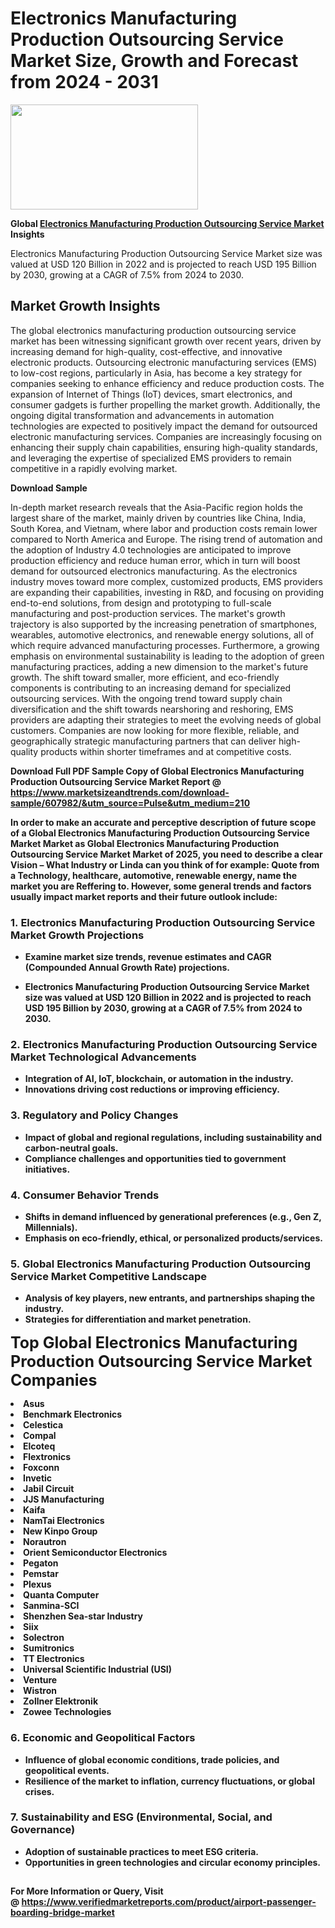 <H1>Electronics Manufacturing Production Outsourcing Service Market Size, Growth and Forecast from 2024 - 2031</H1><img class="aligncenter size-medium wp-image-584254" src="https://thirdeyenews.in/wp-content/uploads/2024/09/Global-Market-Research-300x168.jpeg" alt="" width="300" height="168" /><p><strong>Global&nbsp;<a href="https://www.marketsizeandtrends.com/download-sample/607982/&amp;utm_source=Pulse&amp;utm_medium=210">Electronics Manufacturing Production Outsourcing Service Market</a> Insights</strong></p><p>Electronics Manufacturing Production Outsourcing Service Market size was valued at USD 120 Billion in 2022 and is projected to reach USD 195 Billion by 2030, growing at a CAGR of 7.5% from 2024 to 2030.</p><p><h2>Market Growth Insights</h2> <p>The global electronics manufacturing production outsourcing service market has been witnessing significant growth over recent years, driven by increasing demand for high-quality, cost-effective, and innovative electronic products. Outsourcing electronic manufacturing services (EMS) to low-cost regions, particularly in Asia, has become a key strategy for companies seeking to enhance efficiency and reduce production costs. The expansion of Internet of Things (IoT) devices, smart electronics, and consumer gadgets is further propelling the market growth. Additionally, the ongoing digital transformation and advancements in automation technologies are expected to positively impact the demand for outsourced electronic manufacturing services. Companies are increasingly focusing on enhancing their supply chain capabilities, ensuring high-quality standards, and leveraging the expertise of specialized EMS providers to remain competitive in a rapidly evolving market.</p> <p><strong>Download Sample</strong></p> <p>In-depth market research reveals that the Asia-Pacific region holds the largest share of the market, mainly driven by countries like China, India, South Korea, and Vietnam, where labor and production costs remain lower compared to North America and Europe. The rising trend of automation and the adoption of Industry 4.0 technologies are anticipated to improve production efficiency and reduce human error, which in turn will boost demand for outsourced electronics manufacturing. As the electronics industry moves toward more complex, customized products, EMS providers are expanding their capabilities, investing in R&D, and focusing on providing end-to-end solutions, from design and prototyping to full-scale manufacturing and post-production services. The market's growth trajectory is also supported by the increasing penetration of smartphones, wearables, automotive electronics, and renewable energy solutions, all of which require advanced manufacturing processes. Furthermore, a growing emphasis on environmental sustainability is leading to the adoption of green manufacturing practices, adding a new dimension to the market's future growth. The shift toward smaller, more efficient, and eco-friendly components is contributing to an increasing demand for specialized outsourcing services. With the ongoing trend toward supply chain diversification and the shift towards nearshoring and reshoring, EMS providers are adapting their strategies to meet the evolving needs of global customers. Companies are now looking for more flexible, reliable, and geographically strategic manufacturing partners that can deliver high-quality products within shorter timeframes and at competitive costs. <p><strong></p><p><span class=""><strong>Download Full PDF Sample Copy of Global Electronics Manufacturing Production Outsourcing Service Market Report</strong> @ <a href="https://www.marketsizeandtrends.com/download-sample/607982/&amp;utm_source=Pulse&amp;utm_medium=210" target="_blank">https://www.marketsizeandtrends.com/download-sample/607982/&amp;utm_source=Pulse&amp;utm_medium=210</a></span></p><p>In order to make an accurate and perceptive description of future scope of a Global&nbsp;Electronics Manufacturing Production Outsourcing Service Market Market as Global&nbsp;Electronics Manufacturing Production Outsourcing Service Market Market of 2025, you need to describe a clear Vision &ndash; What Industry or Linda can you think of for example: Quote from a Technology, healthcare, automotive, renewable energy, name the market you are Reffering to. However, some general trends and factors usually impact market reports and their future outlook include:</p><h3>1.&nbsp;<strong>Electronics Manufacturing Production Outsourcing Service Market Growth Projections</strong></h3><ul><li>Examine market size trends, revenue estimates and CAGR (Compounded Annual Growth Rate) projections.</li><li><p>Electronics Manufacturing Production Outsourcing Service Market size was valued at USD 120 Billion in 2022 and is projected to reach USD 195 Billion by 2030, growing at a CAGR of 7.5% from 2024 to 2030.</p></li></ul><h3>2.&nbsp;<strong>Electronics Manufacturing Production Outsourcing Service Market Technological Advancements</strong></h3><ul><li>Integration of AI, IoT, blockchain, or automation in the industry.</li><li>Innovations driving cost reductions or improving efficiency.</li></ul><h3>3.&nbsp;<strong>Regulatory and Policy Changes</strong></h3><ul><li>Impact of global and regional regulations, including sustainability and carbon-neutral goals.</li><li>Compliance challenges and opportunities tied to government initiatives.</li></ul><h3>4.&nbsp;<strong>Consumer Behavior Trends</strong></h3><ul><li>Shifts in demand influenced by generational preferences (e.g., Gen Z, Millennials).</li><li>Emphasis on eco-friendly, ethical, or personalized products/services.</li></ul><h3>5.&nbsp;<strong>Global Electronics Manufacturing Production Outsourcing Service Market Competitive Landscape</strong></h3><ul><li>Analysis of key players, new entrants, and partnerships shaping the industry.</li><li>Strategies for differentiation and market penetration.</li></ul><p data-pm-slice="1 1 []"><span style="color: inherit; font-family: inherit; font-size: 25px;">Top Global Electronics Manufacturing Production Outsourcing Service Market Companies</span></p><div class="" data-test-id=""><p><li>Asus</li><li> Benchmark Electronics</li><li> Celestica</li><li> Compal</li><li> Elcoteq</li><li> Flextronics</li><li> Foxconn</li><li> Invetic</li><li> Jabil Circuit</li><li> JJS Manufacturing</li><li> Kaifa</li><li> NamTai Electronics</li><li> New Kinpo Group</li><li> Norautron</li><li> Orient Semiconductor Electronics</li><li> Pegaton</li><li> Pemstar</li><li> Plexus</li><li> Quanta Computer</li><li> Sanmina-SCI</li><li> Shenzhen Sea-star Industry</li><li> Siix</li><li> Solectron</li><li> Sumitronics</li><li> TT Electronics</li><li> Universal Scientific Industrial (USI)</li><li> Venture</li><li> Wistron</li><li> Zollner Elektronik</li><li> Zowee Technologies</li></p></div><h3>6.&nbsp;<strong>Economic and Geopolitical Factors</strong></h3><ul><li>Influence of global economic conditions, trade policies, and geopolitical events.</li><li>Resilience of the market to inflation, currency fluctuations, or global crises.</li></ul><h3>7.&nbsp;<strong>Sustainability and ESG (Environmental, Social, and Governance)</strong></h3><ul><li>Adoption of sustainable practices to meet ESG criteria.</li><li>Opportunities in green technologies and circular economy principles.</li></ul><h2><strong style="font-size: 14px;">For More Information or Query, Visit @&nbsp;</strong><a style="background-color: #ffffff; font-size: 14px;" href="https://www.marketsizeandtrends.com/report/electronics-manufacturing-production-outsourcing-service-market/" target="_blank">https://www.verifiedmarketreports.com/product/airport-passenger-boarding-bridge-market</a></h2>

